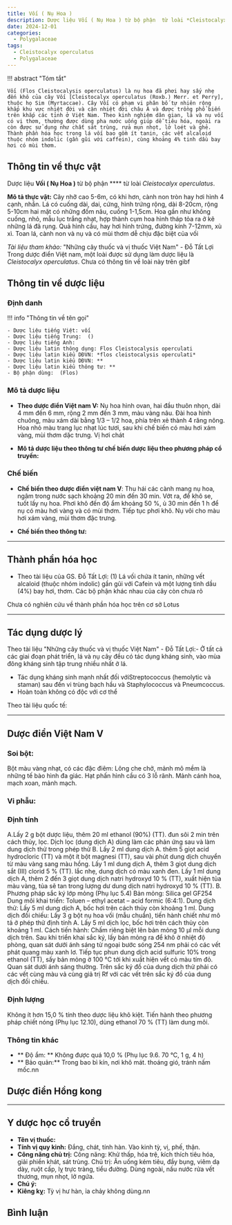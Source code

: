 ```yaml
---
title: Vối ( Nụ Hoa )
description: Dược liệu Vối ( Nụ Hoa ) từ bộ phận  từ loài *Cleistocalyx operculatus*
date: 2024-12-01
categories:
  - Polygalaceae
tags:
  - Cleistocalyx operculatus
  - Polygalaceae
---
```

!!! abstract "Tóm tắt"

    Vối (Flos Cleistocalysis operculatus) là nụ hoa đã phơi hay sấy nhẹ đến khô của cây Vối [Cleistocalyx operculatus (Roxb.) Merr. et Perry], thuộc họ Sim (Myrtaccae). Cây Vối có phạm vi phân bố tự nhiên rộng khắp khu vực nhiệt đới và cận nhiệt đới châu Á và được trồng phổ biến trên khắp các tỉnh ở Việt Nam. Theo kinh nghiệm dân gian, lá và nụ vối có vị thơm, thường được dùng pha nước uống giúp dễ tiêu hóa, ngoài ra còn được sử dụng như chất sát trùng, rửa mụn nhọt, lở loét và ghẻ. Thành phần hóa học trong lá vối bao gồm ít tanin, các vết alcaloid thuộc nhóm indolic (gần gũi với caffein), cùng khoảng 4% tinh dầu bay hơi có mùi thơm.

## Thông tin về thực vật


Dược liệu **Vối ( Nụ Hoa )** từ bộ phận **** từ loài *Cleistocalyx operculatus*.

**Mô tả thực vật:** Cây nhỡ cao 5-6m, có khi hơn, cành non tròn hay hơi hình 4 cạnh, nhắn. Lá có cuống dài, dai, cứng, hình trứng rộng, dài 8-20cm, rộng 5-10cm hai mặt có những đốm nâu, cuống 1-1,5cm. Hoa gần như không cuống, nhỏ, mẫu lục trắng nhạt, hợp thành cụm hoa hình tháp tỏa ra ở kẽ những lá đã rụng. Quả hình cầu, hay hơi hình trứng, đường kính 7-12mm, xù xì. Toan lá, cành non và nụ và có mùi thơm dễ chịu đặc biệt của vối

*Tài liệu tham khảo:* "Những cây thuốc và vị thuốc Việt Nam" - Đỗ Tất Lợi 
Trong dược điển Việt nam, một loài được sử dụng làm dược liệu là *Cleistocalyx operculatus*. 
Chưa có thông tin về loài này trên gibf


## Thông tin về dược liệu 

### Định danh

!!! info "Thông tin về tên gọi"

    - Dược liệu tiếng Việt: vối
    - Dược liệu tiếng Trung:  ()
    - Dược liệu tiếng Anh: 
    - Dược liệu latin thông dụng: Flos Cleistocalysis operculati
    - Dược liệu latin kiểu DĐVN: *flos cleistocalysis operculati*
    - Dược liệu latin kiểu DĐVN: **
    - Dược liệu latin kiểu thông tư: **
    - Bộ phận dùng:  (Flos)

### Mô tả dược liệu 

- **Theo dược điển Việt nam V:** Nụ hoa hình ovan, hai đầu thuôn nhọn, dài 4 mm đến 6 mm, rộng 2 mm đến 3 mm, màu vàng nâu. Đài hoa hình chuông, màu xám dài bằng 1/3 – 1/2 hoa, phía trên xẻ thành 4 răng nông. Hoa nhỏ màu trang lục nhạt lúc tươi, sau khi chế biến có màu hơi xám vàng, mùi thơm dặc trưng. Vị hơi chát

- **Mô tả dược liệu theo thông tư chế biến dược liệu theo phương pháp cổ truyền:** 

### Chế biến 

- **Chế biến theo dược điển việt nam V**: Thu hái các cành mang nụ hoa, ngâm trong nước sạch khoảng 20 min đến 30 min. Vớt ra, để khô se, tuốt lấy nụ hoa. Phơi khô đến độ ẩm khoảng 50 %, ủ 30 min đến 1 h để nụ có màu hơi vàng và có mùi thơm. Tiếp tục phơi khô. Nụ vôi cho màu hơi xám vàng, mùi thơm đặc trưng.

- **Chế biến theo thông tư:** 

--- 

## Thành phần hóa học

- Theo tài liệu của GS. Đỗ Tất Lợi:  (1) Lá vối chứa ít tanin, những vết alcaloid (thuộc nhóm indolic) gần gũi với Cafein và một lượng tinh dầu (4%) bay hơi, thơm. Các bộ phận khác nhau của cây còn chưa rõ
    
Chưa có nghiên cứu về thành phần hóa học trên cơ sở Lotus

---

## Tác dụng dược lý

Theo tài liệu "Những cây thuốc và vị thuốc Việt Nam" - Đỗ Tất Lợi:- Ở tất cả các giai đoạn phát triển, lá và nụ cây đều có tác dụng kháng sinh, vào mùa đông kháng sinh tập trung nhiều nhất ở lá.
-  Tác  dụng kháng sinh mạnh nhất đối vớiStreptococcus (hemolytic và staman) sau đến vi trùng bạch hầu và Staphylococcus và Pneumcoccus.
- Hoàn toàn không có độc với cơ thể

Theo tài liệu quốc tế: 

---

## Dược điển Việt Nam V

### Soi bột:

Bột màu vàng nhạt, có các đặc điêm: Lông che chở, mảnh mô mềm là những tế bào hình đa giác. Hạt phấn hình cầu có 3 lỗ rãnh. Mảnh cánh hoa, mạch xoan, mảnh mạch.

<!-- Hình ảnh soi bột sẽ được tự động chèn vào đây sau -->

### Vi phẫu:



<!-- Hình ảnh vi phẫu sẽ được tự động chèn vào đây sau -->

### Định tính

A.Lấy 2 g bột dược liệu, thêm 20 ml ethanol (90%) (TT). đun sôi 2 min trên cách thủy, lọc. Dịch lọc (dung dịch A) dùng làm các phản ứng sau và làm dung dịch thử trong phép thử B. Lấy 2 ml dung dịch A. thêm 5 giọt acid hydrocloric (TT) và một ít bột magnesi (TT), sau vài phút dung dịch chuyển từ màu vàng sang màu hồng. Lấy 1 ml dung dịch A, thêm 3 giọt dung dịch sắt (III) clorid 5 % (TT). lắc nhẹ, dung dịch có màu xanh đen. Lấy 1 ml dung dịch A, thêm 2 đến 3 giọt dung dịch natri hydroxyd 10 % (TT), xuất hiện tủa màu vàng, tủa sẽ tan trong lượng dư dung dịch natri hydroxyd 10 % (TT). B. Phương pháp sắc ký lớp mỏng (Phụ lục 5.4) Bản mỏng: Silica gel GF254 Dung môi khai triển: Toluen – ethyl acetat – acid formic (6:4:1). Dung dịch thử: Lấy 5 ml dung dịch A, bốc hơi trên cách thủy còn khoảng 1 ml. Dung dịch đối chiếu: Lấy 3 g bột nụ hoa vối (mẫu chuẩn), tiến hành chiết như mô tả ở phép thử định tính A. Lấy 5 ml dịch lọc, bốc hơi trên cách thủy còn khoảng 1 ml. Cách tiến hành: Chấm riêng biệt lên bản mỏng 10 µl mỗi dung dịch trên. Sau khi triển khai sắc ký, lấy bản mỏng ra để khô ờ nhiệt độ phòng, quan sát dưới ánh sáng từ ngoại bước sóng 254 nm phải có các vết phát quang màu xanh lơ. Tiếp tục phun dung dịch acid sulfuric 10% trong ethanol (TT), sấy bản mỏng ờ 100 °C tới khi xuất hiện vết cỏ màu tím đỏ. Quan sát dưới ánh sáng thường. Trên sắc ký đồ của dung dịch thử phải có các vết cùng màu vả cùng giả trị Rf với các vết trên sắc ký đồ của dung dịch đối chiếu.

### Định lượng

Không ít hơn 15,0 % tính theo dược liệu khô kiệt. Tiến hành theo phương pháp chiết nóng (Phụ lục 12.10), dùng ethanol 70 % (TT) làm dung môi.

### Thông tin khác 

- ** Độ ẩm: ** Không được quá 10,0 % (Phụ lục 9.6. 70 °C, 1 g, 4 h)
- ** Bảo quản:** Trong bao bì kín, nơi khô mát. thoáng gió, tránh nấm mốc.nn

## Dược điển Hồng kong

<!-- PDF sẽ được tự động chèn vào đây sau -->


---

## Y dược học cổ truyền

- **Tên vị thuốc:** 
- **Tính vị quy kinh:** Đắng, chát, tính hàn. Vào kinh tỳ, vị, phế, thận.
- **Công năng chủ trị:** Công năng: Khử thấp, hóa trệ, kích thích tiêu hóa, giải phiền khát, sát trùng.
Chủ trị: Ăn uống kém tiêu, đầy bụng, viêm dạ dày, ruột cấp, lỵ trực tràng, tiểu đường.
Dùng ngoài, nấu nước rửa vết thương, mụn nhọt, lở ngứa.
- **Chú ý:** 
- **Kiêng kỵ:** Tỳ vị hư hàn, ỉa chảy không dùng.nn



## Bình luận

<div id="giscus-container"></div>
<script src="https://giscus.app/client.js"
        data-repo="hoangson0787/CSDL-duoc-lieu"
        data-repo-id="R_kgDONbMRNA"
        data-category="Duoc lieu"
        data-category-id="DIC_kwDONbMRNM4ClklR"
        data-mapping="pathname"
        data-strict="0"
        data-reactions-enabled="1"
        data-emit-metadata="1"
        data-input-position="bottom"
        data-theme="light"
        data-lang="en"
        crossorigin="anonymous"
        async>
</script>

